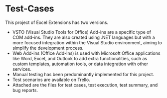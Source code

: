 # Test-Cases
This project of Excel Extensions has two versions.
- VSTO (Visual Studio Tools for Office) Add-ins are a specific type of COM add-ins. They are also created using .NET languages but with a more focused integration within the Visual Studio environment, aiming to simplify the development process.
- Web Add-ins (Office Add-Ins) is used with Microsoft Office applications like Word, Excel, and Outlook to add extra functionalities, such as custom templates, automation tools, or data integration with other services.
- Manual testing has been predominantly implemented for this project.
- Test scenarios are available on Trello.
- Attached are the files for test cases, test execution, test summary, and bug reports.
